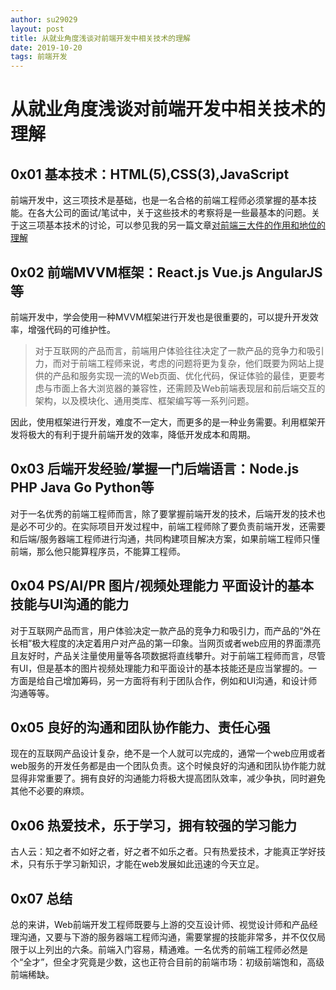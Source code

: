 ```yaml
---
author: su29029
layout: post
title: 从就业角度浅谈对前端开发中相关技术的理解
date: 2019-10-20
tags: 前端开发
---
```


# 从就业角度浅谈对前端开发中相关技术的理解

## 0x01 基本技术：HTML(5),CSS(3),JavaScript

前端开发中，这三项技术是基础，也是一名合格的前端工程师必须掌握的基本技能。在各大公司的面试/笔试中，关于这些技术的考察将是一些最基本的问题。关于这三项基本技术的讨论，可以参见我的另一篇文章[对前端三大件的作用和地位的理解](https://suyouqi29029.github.io/2019/10/20/%E5%AF%B9%E5%89%8D%E7%AB%AF%E4%B8%89%E5%A4%A7%E4%BB%B6%E7%9A%84%E5%9C%B0%E4%BD%8D%E5%92%8C%E4%BD%9C%E7%94%A8%E7%9A%84%E7%90%86%E8%A7%A3.html "对前端三大件的作用和地位的理解")

## 0x02 前端MVVM框架：React.js Vue.js AngularJS等
前端开发中，学会使用一种MVVM框架进行开发也是很重要的，可以提升开发效率，增强代码的可维护性。

>对于互联网的产品而言，前端用户体验往往决定了一款产品的竞争力和吸引力，而对于前端工程师来说，考虑的问题将更为复杂，他们既要为网站上提供的产品和服务实现一流的Web页面、优化代码，保证体验的最佳，更要考虑与市面上各大浏览器的兼容性，还需顾及Web前端表现层和前后端交互的架构，以及模块化、通用类库、框架编写等一系列问题。

因此，使用框架进行开发，难度不一定大，而更多的是一种业务需要。利用框架开发将极大的有利于提升前端开发的效率，降低开发成本和周期。
## 0x03 后端开发经验/掌握一门后端语言：Node.js PHP Java Go Python等
对于一名优秀的前端工程师而言，除了要掌握前端开发的技术，后端开发的技术也是必不可少的。在实际项目开发过程中，前端工程师除了要负责前端开发，还需要和后端/服务器端工程师进行沟通，共同构建项目解决方案，如果前端工程师只懂前端，那么他只能算程序员，不能算工程师。
## 0x04 PS/AI/PR 图片/视频处理能力 平面设计的基本技能与UI沟通的能力
对于互联网产品而言，用户体验决定一款产品的竞争力和吸引力，而产品的“外在长相”极大程度的决定着用户对产品的第一印象。当网页或者web应用的界面漂亮且友好时，产品关注量使用量等各项数据将直线攀升。对于前端工程师而言，尽管有UI，但是基本的图片视频处理能力和平面设计的基本技能还是应当掌握的。一方面是给自己增加筹码，另一方面将有利于团队合作，例如和UI沟通，和设计师沟通等等。
## 0x05 良好的沟通和团队协作能力、责任心强
现在的互联网产品设计复杂，绝不是一个人就可以完成的，通常一个web应用或者web服务的开发任务都是由一个团队负责。这个时候良好的沟通和团队协作能力就显得非常重要了。拥有良好的沟通能力将极大提高团队效率，减少争执，同时避免其他不必要的麻烦。
## 0x06 热爱技术，乐于学习，拥有较强的学习能力
古人云：知之者不如好之者，好之者不如乐之者。只有热爱技术，才能真正学好技术，只有乐于学习新知识，才能在web发展如此迅速的今天立足。
## 0x07 总结
总的来讲，Web前端开发工程师既要与上游的交互设计师、视觉设计师和产品经理沟通，又要与下游的服务器端工程师沟通，需要掌握的技能非常多，并不仅仅局限于以上列出的六条。前端入门容易，精通难。一名优秀的前端工程师必然是个“全才”，但全才究竟是少数，这也正符合目前的前端市场：初级前端饱和，高级前端稀缺。

